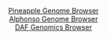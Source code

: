 <div id="Pineapple_Genome_Browser" align="center">
  <a href="https://igv.org/app/?sessionURL=blob:zZJRT9swFIX_iyWmTUoTO27aJBKaWgZbV2BACWUgFDmJk3o4trHdhlL1v89Dm_YyJPqwaZIf7Ktr33OOvw1YUW2YFCAFoY8iHyHgAbOQ3Yy0itNT0lID0ppwQz2gaU01FSUF6QbUxFiSXRy7mwtrlUmDgFnVa4lopG.wT1ryJAXpjF_KNjiQnJNCamKlNsFYk5UMWLPqdbQgSvluNvajoCKWBISrhRRGBoqKJu_ce_mvUt5QIVuat0tu2bOA3OlxGiu_Ju9H89moLKkxU7qeVPuj6WR0hQ.zm4.Dg5vsy6d5Npi_mbFGELvUdB.borlESPCzvfAIHcy7k.lnBMUaJlNXmOzhD28OHxXT1OyjIYrxIBpC7MJhoqKP_5Nvt9iO3o.n8V44_noeInyE7vkkW5Pxw.wbq7G.Ni8433qAy3LpaADlQg9TBD0MB14UDno_tij2IExcPloykN7eecBqUt679tsNsGvlmAGGPiyf8fGA1BXVIO0lEA5RkoRRf9iHSYK23gYsNf974R5lF8kQhqMwHOQ149YBXeVGKOMTIfxVWfvN045pTg7jNh6XRF6VzKHzeEr6rLpW9Po4LuIXOXLDn7_QWX2Npn9C3muE.LbYFbeOF1HY8svyXI0apbLJCW7OZ6dnqJF_jKfvzO4WTS11S6zrdxV3_MnbimhGhHWFFTOsYJzZ9dylKDuQohA7bEEpuXQcAt0Ub6EHPRTBd7_xxNu77Xc-">Pineapple Genome Browser</a>
</div>
<div id="Alphonso_Genome_Browser" align="center">
  <a href="https://igv.org/app/?sessionURL=blob:zZNra9swFIb_i6BlA8eW7fgKZbhNL7mQrk09j5ZiThzZ0WJLrqQ4aUP..7SysS8rNB82Bv4gHXR5z6PHO9QRISlnKEaOaXumbSMDySXfzKBpazKFhkgUl1BLYiBBSiIIKwiKd6gEqSC9neidS6VaGVsWVW2vAVZxU7omNPDCGWykWfDGOuN1DXMuQHEhrVMBHbdo1fU2ZA5ta.q7XdOzFqDAgrpdcia51RJW5Rt9Xv6rlFeE8YbkzbpW9DVArvPojAuzhE9JNkuKgkg5Js_DxUkyHiZf3PP0_tI_u0.vr7LUz45ntGKg1oKcLBsnSF05XC.dsJ3eJd9UMtgO_NGRc3G1OnIHx.fblgoiT.zADl3fC11Po6FsQbb_U9f6owd2zrNx.dmPbkJn7g28ceNNZuzmLiMvTfhG33sD1bxYaxNQsRRBbGPDxb7hOX7vx9AODYwjTUdwiuKHRwMpAcVKL3_YIfXcal.QJE_rV3UMxMWCCBT3IowDO4ocrx_0cRTZe2OH1qL.e2gv0tsowE7iOH5e0lppmRe5ZK00gTGzK0qzejmQZRdk5OnIOWXTCvrn0XC7dfurVZhe3.hi9meevmagr399Qt3se1L9E_PeE8RU80N1C70RjEaXl7i8wt10LAq3_3Wr_7KJJrSZyTcRHYan5KIBpdfrip7.tK4DQYEpXeiopHNaU_WcaZJ8g2LbcbW8qOA11zYiUc0_YAMbtoc__pbU3T_uvwM-">Alphonso Genome Browser</a>
</div>


<div id="DAF_Genomics_Browser" align="center">
  <a href="https://igv.org/app/?sessionURL=blob:tZFra9swFIb_y4H2k2_yNTaE4TXNGpq1XTMnW0sJp7Yci9mWI8lLu5D_XuF2DDbKGHQgCYlzeV.dZw_fqZCMt5CAa5HAIgQMkBXfLbDpanqBDZWQlFhLaoCgJRW0zSkkeyhRKsyu57qyUqqTiW0XWJob2vKG5dKSnoWdKXmvKqpTTdfCBn_wFnfSynmjkxXaWHcVbyW3Mc.plKZjd7TdrHeoj5.x9dCSrpu.VmxQXWsT2lhhlajdsragD38x8h.U9WLv0tUiHerP6eOsGKfns3TpnWY3H8KTm.zybJWFq.MF27SoekHHu3l0WW9nn2MipnyrBLv_5F1cZUfuVIrZkTc5Pn3omKByTCIy8sIgCmM4GFDzvNcQIK8ESYhvRO7IcH3ffLl6QainIDiD5PbOACUw_6bTb_egHjuNCiTd9gM1A7goqIDEjB0nInHsBn7kO3FMDsYeelG_Mctpdh1Hjpu6bmjdY6P1S1YPA9RCfwbfCuRvnfX.V1DL0ZdlOTlj2xP5dbW9ej8vwuUEN8HoY_YKJgNe_VbJRYNKh56fL1Cw1moNbdUvKt7h7vAE">DAF Genomics Browser</a>
</div>
